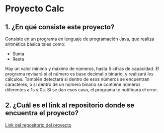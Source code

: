 # Proyecto Calc

## 1. ¿En qué consiste este proyecto? 

Consiste en un programa en lenguaje de programación Java, que realiza aritmética 
básica tales como:

   - Suma
   - Resta

Hay un valor mínimo y máximo de números, hasta 5 cifras de capacidad. 
El programa revisará si el número es base decimal o binario, y realizará los 
cálculos. También detectará si dentro de esos números se encuentran caracteres,
o si dentro de un número binario se contiene números diferentes a 1s y 0s. 
Si se dan esos caso, el programa te notificará el error.


## 2. ¿Cuál es el link al repositorio donde se encuentra el proyecto?

[Link del repositorio del proyecto](https://github.com/DaniYuna99/Entorno_Examen22Marzo.git)


